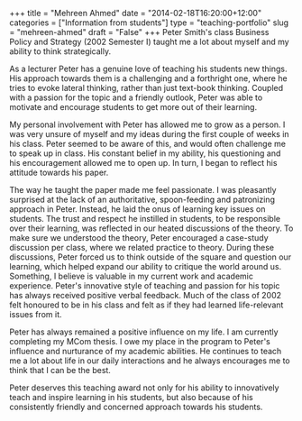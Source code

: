 +++
title = "Mehreen Ahmed"
date = "2014-02-18T16:20:00+12:00"
categories = ["Information from students"]
type = "teaching-portfolio"
slug = "mehreen-ahmed"
draft = "False"
+++
Peter Smith's class Business Policy and Strategy (2002 Semester I)
taught me a lot about myself and my ability to think strategically.

As a lecturer Peter has a genuine love of teaching his students new
things. His approach towards them is a challenging and a forthright
one, where he tries to evoke lateral thinking, rather than just
text-book thinking. Coupled with a passion for the topic and a
friendly outlook, Peter was able to motivate and encourage students
to get more out of their learning.

My personal involvement with Peter has allowed me to grow as a
person. I was very unsure of myself and my ideas during the first
couple of weeks in his class. Peter seemed to be aware of this, and
would often challenge me to speak up in class. His constant belief in
my ability, his questioning and his encouragement allowed me to
open up. In turn, I began to reflect his attitude towards his paper.

The way he taught the paper made me feel passionate. I was pleasantly
surprised at the lack of an authoritative, spoon-feeding and
patronizing approach in Peter. Instead, he laid the onus of learning
key issues on students. The trust and respect he instilled in
students, to be responsible over their learning, was reflected in
our heated discussions of the theory. To make sure we understood the
theory, Peter encouraged a case-study discussion per class, where we
related practice to theory. During these discussions, Peter forced
us to think outside of the square and question our learning, which
helped expand our ability to critique the world around us. Something,
I believe is valuable in my current work and academic experience.
Peter's innovative style of teaching and passion for his topic has
always received positive verbal feedback. Much of the class of 2002
felt honoured to be in his class and felt as if they had learned
life-relevant issues from it.

Peter has always remained a positive influence on my life. I am
currently completing my MCom thesis. I owe my place in the program
to Peter's influence and nurturance of my academic abilities. He
continues to teach me a lot about life in our daily interactions and
he always encourages me to think that I can be the best.

Peter deserves this teaching award not only for his ability to
innovatively teach and inspire learning in his students, but also
because of his consistently friendly and concerned approach towards
his students.
